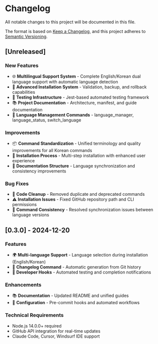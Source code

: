 # Changelog

All notable changes to this project will be documented in this file.

The format is based on [Keep a Changelog](https://keepachangelog.com/en/1.0.0/),
and this project adheres to [Semantic Versioning](https://semver.org/spec/v2.0.0.html).

## [Unreleased]

### New Features

- 🌐 **Multilingual Support System** - Complete English/Korean dual language support with automatic language detection
- 🔧 **Advanced Installation System** - Validation, backup, and rollback capabilities
- 🧪 **Testing Infrastructure** - Jest-based automated testing framework
- 📚 **Project Documentation** - Architecture, manifest, and guide documentation
- 🎯 **Language Management Commands** - language_manager, language_status, switch_language

### Improvements

- 📦 **Command Standardization** - Unified terminology and quality improvements for all Korean commands
- 🔄 **Installation Process** - Multi-step installation with enhanced user experience
- 📖 **Documentation Structure** - Language synchronization and consistency improvements

### Bug Fixes

- 🧹 **Code Cleanup** - Removed duplicate and deprecated commands
- ⚠️ **Installation Issues** - Fixed GitHub repository path and CLI permissions
- 🔧 **Command Consistency** - Resolved synchronization issues between language versions

## [0.3.0] - 2024-12-20

### Features

- 🌍 **Multi-language Support** - Language selection during installation (English/Korean)
- 📝 **Changelog Command** - Automatic generation from Git history
- 🔔 **Developer Hooks** - Automated testing and completion notifications

### Enhancements

- 📚 **Documentation** - Updated README and unified guides
- 🔧 **Configuration** - Pre-commit hooks and automated workflows

### Technical Requirements

- Node.js 14.0.0+ required
- GitHub API integration for real-time updates
- Claude Code, Cursor, Windsurf IDE support
